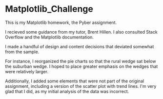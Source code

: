 # Matplotlib_Challenge
This is my Matplotlib homework, the Pyber assignment.

I recieved some guidance from my tutor, Brent Hillen. 
I also consulted Stack Overflow and the Matplotlib documentation. 

I made a handful of design and content decisions that deviated somewhat from the sample. 

For instance, I reorganized the pie charts so that the rural wedge sat below the suburban wedge. I hoped to place greater emphasis on the wedges that were relatively larger. 

Additionally, I added some elements that were not part of the original assignment, including a version of the scatter plot with trend lines. I'm very glad that I did, as my initial analysis of the data was incorrect. 
